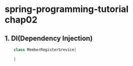 # spring-programming-tutorial chap02

## 1. DI(Dependency Injection)

``` Java
	class MemberRegisterSrevice{
	
	}
```
